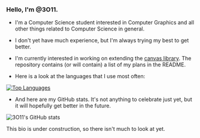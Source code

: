 ### Hello, I'm @3O11.

- I'm a Computer Science student interested in Computer Graphics and all
other things related to Computer Science in general.

- I don't yet have much experience, but I'm always trying my best to get
better.

- I'm currently interested in working on extending the [canvas library](https://github.com/3O11/canvas).
The repository contains (or will contain) a list of my plans in the README.

- Here is a look at the languages that I use most often:

[![Top Languages](https://github-readme-stats.vercel.app/api/top-langs/?username=3O11&theme=dark)](https://github.com/anuraghazra/github-readme-stats)

- And here are my GitHub stats. It's not anything to celebrate just yet, but it will hopefully get better in the future.

![3O11's GitHub stats](https://github-readme-stats.vercel.app/api?username=3O11&show_icons=true&theme=dark)

This bio is under construction, so there isn't much to look at yet.
